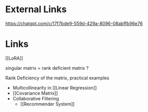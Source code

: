
# External Links

https://chatgpt.com/c/17f7bde9-559d-429a-8096-08abffb96e76

# Links

[[LoRA]]

singular matrix = rank deficient matrix ?

Rank Deficiency of the matrix, practical examples
- Multicollinearity in [[Linear Regression]]
- [[Covariance Matrix]]
- Collaborative Filtering
	- [[Recommender System]]
